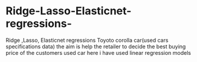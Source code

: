# Ridge-Lasso-Elasticnet-regressions-
Ridge ,Lasso, Elasticnet regressions 
Toyoto corolla car(used cars specifications data)
the aim is help the retailer to decide the best buying  price of the customers used car
here i have used linear regression models 
